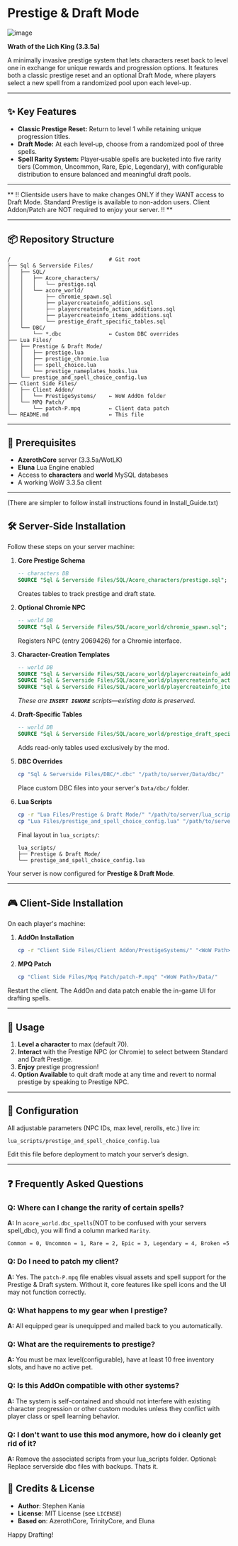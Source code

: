 # Prestige & Draft Mode
![image](https://github.com/user-attachments/assets/c5a5d4a3-56b7-4887-8eed-2a2e8da7e07f)

**Wrath of the Lich King (3.3.5a)**

A minimally invasive prestige system that lets characters reset back to level one in exchange for unique rewards and progression options. It features both a classic prestige reset and an optional Draft Mode, where players select a new spell from a randomized pool upon each level-up. 

---

## ✨ Key Features

* **Classic Prestige Reset:** Return to level 1 while retaining unique progression titles.
* **Draft Mode:** At each level‑up, choose from a randomized pool of three spells.
* **Spell Rarity System:** Player‑usable spells are bucketed into five rarity tiers (Common, Uncommon, Rare, Epic, Legendary), with configurable distribution to ensure balanced and meaningful draft pools.

---

** !! Clientside users have to make changes ONLY if they WANT access to Draft Mode. Standard Prestige is available to non-addon users. Client Addon/Patch are NOT required to enjoy your server. !! **

---

## 📦 Repository Structure

```
/                               # Git root
├── Sql & Serverside Files/
│   ├── SQL/
│   │   ├── Acore_characters/
│   │   │   └── prestige.sql
│   │   └── acore_world/
│   │       ├── chromie_spawn.sql
│   │       ├── playercreateinfo_additions.sql
│   │       ├── playercreateinfo_action_additions.sql
│   │       ├── playercreateinfo_items_additions.sql
│   │       └── prestige_draft_specific_tables.sql
│   └── DBC/
│       └── *.dbc               ← Custom DBC overrides
├── Lua Files/
│   ├── Prestige & Draft Mode/
│   │   ├── prestige.lua
│   │   ├── prestige_chromie.lua
│   │   ├── spell_choice.lua
│   │   └── prestige_nameplates_hooks.lua
│   └── prestige_and_spell_choice_config.lua
├── Client Side Files/
│   ├── Client Addon/
│   │   └── PrestigeSystems/    ← WoW AddOn folder
│   └── MPQ Patch/
│       └── patch-P.mpq         ← Client data patch
└── README.md                   ← This file
```

---

## 🔧 Prerequisites

* **AzerothCore** server (3.3.5a/WotLK)
* **Eluna** Lua Engine enabled
* Access to **characters** and **world** MySQL databases
* A working WoW 3.3.5a client

---
(There are simpler to follow install instructions found in Install_Guide.txt)
## 🛠️ Server-Side Installation

Follow these steps on your server machine:

1. **Core Prestige Schema**

   ```sql
   -- characters DB
   SOURCE "Sql & Serverside Files/SQL/Acore_characters/prestige.sql";
   ```

   Creates tables to track prestige and draft state.

2. **Optional Chromie NPC**

   ```sql
   -- world DB
   SOURCE "Sql & Serverside Files/SQL/acore_world/chromie_spawn.sql";
   ```

   Registers NPC (entry 2069426) for a Chromie interface.

3. **Character-Creation Templates**

   ```sql
   -- world DB
   SOURCE "Sql & Serverside Files/SQL/acore_world/playercreateinfo_additions.sql";
   SOURCE "Sql & Serverside Files/SQL/acore_world/playercreateinfo_action_additions.sql";
   SOURCE "Sql & Serverside Files/SQL/acore_world/playercreateinfo_items_additions.sql";
   ```

   *These are **`INSERT IGNORE`** scripts—existing data is preserved.*

4. **Draft-Specific Tables**

   ```sql
   -- world DB
   SOURCE "Sql & Serverside Files/SQL/acore_world/prestige_draft_specific_tables.sql";
   ```

   Adds read-only tables used exclusively by the mod.

5. **DBC Overrides**

   ```bash
   cp "Sql & Serverside Files/DBC/*.dbc" "/path/to/server/Data/dbc/"
   ```

   Place custom DBC files into your server's `Data/dbc/` folder.

6. **Lua Scripts**

   ```bash
   cp -r "Lua Files/Prestige & Draft Mode/" "/path/to/server/lua_scripts/"
   cp "Lua Files/prestige_and_spell_choice_config.lua" "/path/to/server/lua_scripts/"
   ```

   Final layout in `lua_scripts/`:

   ```
   lua_scripts/
   ├── Prestige & Draft Mode/
   └── prestige_and_spell_choice_config.lua
   ```

Your server is now configured for **Prestige & Draft Mode**.

---

## 🎮 Client-Side Installation

On each player's machine:

1. **AddOn Installation**

   ```bash
   cp -r "Client Side Files/Client Addon/PrestigeSystems/" "<WoW Path>/Interface/AddOns/"
   ```

2. **MPQ Patch**

   ```bash
   cp "Client Side Files/Mpq Patch/patch-P.mpq" "<WoW Path>/Data/"
   ```

Restart the client. The AddOn and data patch enable the in-game UI for drafting spells.

---

## 🚀 Usage

1. **Level a character** to max (default 70).
2. **Interact** with the Prestige NPC (or Chromie) to select between Standard and Draft Prestige.
3. **Enjoy** prestige progression!
4. **Option Available** to quit draft mode at any time and revert to normal prestige by speaking to Prestige NPC.
---

## 📜 Configuration

All adjustable parameters (NPC IDs, max level, rerolls, etc.) live in:

```
lua_scripts/prestige_and_spell_choice_config.lua
```

Edit this file before deployment to match your server’s design.

---
## ❓ Frequently Asked Questions

### Q: Where can I change the rarity of certain spells?

**A:** In  `acore_world.dbc_spells`(NOT to be confused with your servers spell_dbc), you will find a column marked `Rarity`. 

`Common = 0, Uncommon = 1, Rare = 2, Epic = 3, Legendary = 4, Broken =5`

### Q: Do I need to patch my client?

**A:** Yes. The `patch-P.mpq` file enables visual assets and spell support for the Prestige & Draft system. Without it, core features like spell icons and the UI may not function correctly.

### Q: What happens to my gear when I prestige?

**A:** All equipped gear is unequipped and mailed back to you automatically.

### Q: What are the requirements to prestige?

**A:** You must be max level(configurable), have at least 10 free inventory slots, and have no active pet.

### Q: Is this AddOn compatible with other systems?

**A:** The system is self-contained and should not interfere with existing character progression or other custom modules unless they conflict with player class or spell learning behavior.

### Q: I don't want to use this mod anymore, how do i cleanly get rid of it?

**A:** Remove the associated scripts from your lua_scripts folder. Optional: Replace serverside dbc files with backups. Thats it.

## 🙏 Credits & License

* **Author**: Stephen Kania
* **License**: MIT License (see `LICENSE`)
* **Based on**: AzerothCore, TrinityCore, and Eluna

Happy Drafting!
